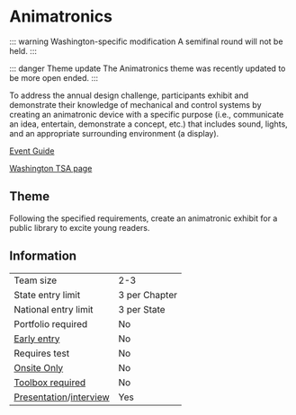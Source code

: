 # Animatronics

::: warning Washington-specific modification
A semifinal round will not be held.
:::

::: danger Theme update
The Animatronics theme was recently updated to be more open ended.
:::

To address the annual design challenge, participants exhibit and demonstrate their knowledge of mechanical and control systems by creating an animatronic device with a specific purpose (i.e., communicate an idea, entertain, demonstrate a concept, etc.) that includes sound, lights, and an appropriate surrounding environment (a display).

[Event Guide](https://lwsd.sharepoint.com/:b:/r/sites/GR-JHS-TechnologyStudentAssociation-SCA/Shared%20Documents/2024-25/Event%20Guides/HS%20-%20Animatronics.pdf)

[Washington TSA page](https://www.washingtontsa.org/high-school-events/animatronics)

## Theme

Following the specified requirements, create an animatronic exhibit for a public library to excite young readers.

## Information

|                                              |               |
| -------------------------------------------- | ------------- |
| Team size                                    | 2-3           |
| State entry limit                            | 3 per Chapter |
| National entry limit                         | 3 per State   |
| Portfolio required                           | No            |
| [Early entry](/#terms)                       | No            |
| Requires test                                | No            |
| [Onsite Only](/#terms)                       | No            |
| [Toolbox required](/#terms)                  | No            |
| [Presentation](/#terms)/[interview](/#terms) | Yes           |
